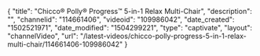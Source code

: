 {
    "title": "Chicco&reg; Polly&reg; Progress&trade; 5-in-1 Relax Multi-Chair",
    "description": "",
    "channelid": "114661406",
    "videoid": "109986042",
    "date_created": "1502521971",
    "date_modified": "1504299221",
    "type": "captivate",
    "layout": "channelVideo",
    "url": "\/latest-videos\/chicco-polly-progress-5-in-1-relax-multi-chair\/114661406-109986042"
}